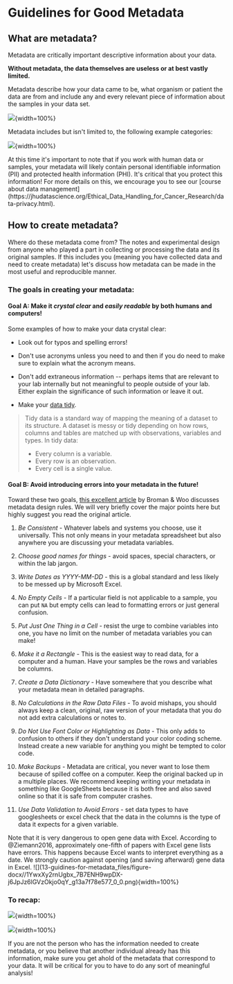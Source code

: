# Guidelines for Good Metadata

## What are metadata?

Metadata are critically important descriptive information about your data.

**Without metadata, the data themselves are useless or at best vastly limited.**

Metadata describe how your data came to be, what organism or patient the data are from and include any and every relevant piece of information about the samples in your data set.

![](13-guidines-for-metadata_files/figure-docx//1YwxXy2rnUgbx_7B7ENH9wpDX-j6JpJz6lGVzOkjo0qY_g12709027cba_1_12.png){width=100%}

Metadata includes but isn't limited to, the following example categories:

![](13-guidines-for-metadata_files/figure-docx//1YwxXy2rnUgbx_7B7ENH9wpDX-j6JpJz6lGVzOkjo0qY_g12709027cba_1_45.png){width=100%}

<div class = "warning">
At this time it's important to note that if you work with human data or samples, your metadata will likely contain personal identifiable information (PII) and protected health information (PHI). It's critical that you protect this information! For more details on this, we encourage you to see our [course about data management](https://jhudatascience.org/Ethical_Data_Handling_for_Cancer_Research/data-privacy.html).
</div>


## How to create metadata?

Where do these metadata come from? The notes and experimental design from anyone who played a part in collecting or processing the data and its original samples. If this includes you (meaning you have collected data and need to create metadata) let's discuss how metadata can be made in the most useful and reproducible manner.

### The goals in creating your metadata:

#### Goal A: Make it _crystal clear_ and _easily readable_ by both humans and computers!

Some examples of how to make your data crystal clear:
- Look out for typos and spelling errors!
- Don't use acronyms unless you need to and then if you do need to make sure to explain what the acronym means.
- Don't add extraneous information -- perhaps items that are relevant to your lab internally but not meaningful to people outside of your lab. Either explain the significance of such information or leave it out.

- Make your [data tidy](https://cran.r-project.org/web/packages/tidyr/vignettes/tidy-data.html#:~:text=Tidy%20data%20is%20a%20standard,Every%20row%20is%20an%20observation.).
> Tidy data is a standard way of mapping the meaning of a dataset to its structure. A dataset is messy or tidy depending on how rows, columns and tables are matched up with observations, variables and types. In tidy data:
> - Every column is a variable.
> - Every row is an observation.
> - Every cell is a single value.

#### Goal B: Avoid introducing errors into your metadata in the future!

Toward these two goals, [this excellent article](https://www.tandfonline.com/doi/full/10.1080/00031305.2017.1375989) by Broman & Woo discusses metadata design rules. We will very briefly cover the major points here but highly suggest you read the original article.

1. _Be Consistent_ - Whatever labels and systems you choose, use it universally. This not only means in your metadata spreadsheet but also anywhere you are discussing your metadata variables.

2. _Choose good names for things_ - avoid spaces, special characters, or within the lab jargon.

3. _Write Dates as YYYY-MM-DD_ - this is a global standard and less likely to be messed up by Microsoft Excel.

4. _No Empty Cells_ - If a particular field is not applicable to a sample, you can put `NA` but empty cells can lead to formatting errors or just general confusion.

5. _Put Just One Thing in a Cell_ - resist the urge to combine variables into one, you have no limit on the number of metadata variables you can make!

6. _Make it a Rectangle_ - This is the easiest way to read data, for a computer and a human. Have your samples be the rows and variables be columns.

7. _Create a Data Dictionary_ - Have somewhere that you describe what your metadata mean in detailed paragraphs.

8. _No Calculations in the Raw Data Files_ - To avoid mishaps, you should always keep a clean, original, raw version of your metadata that you do not add extra calculations or notes to.

9. _Do Not Use Font Color or Highlighting as Data_ - This only adds to confusion to others if they don't understand your color coding scheme. Instead create a new variable for anything you might be tempted to color code.

10. _Make Backups_ - Metadata are critical, you never want to lose them because of spilled coffee on a computer. Keep the original backed up in a multiple places. We recommend keeping writing your metadata in something like GoogleSheets because it is both free and also saved online so that it is safe from computer crashes.

11. _Use Data Validation to Avoid Errors_ - set data types to have googlesheets or excel check that the data in the columns is the type of data it expects for a given variable.


<div class = "warning">
Note that it is very dangerous to open gene data with Excel. According to @Ziemann2016, approximately one-fifth of papers with Excel gene lists have errors. This happens because Excel wants to interpret everything as a date. We strongly caution against opening (and saving afterward) gene data in Excel.
![](13-guidines-for-metadata_files/figure-docx//1YwxXy2rnUgbx_7B7ENH9wpDX-j6JpJz6lGVzOkjo0qY_g13a7f78e577_0_0.png){width=100%}
</div>

### To recap:

![](13-guidines-for-metadata_files/figure-docx//1YwxXy2rnUgbx_7B7ENH9wpDX-j6JpJz6lGVzOkjo0qY_g12709027cba_1_52.png){width=100%}

![](13-guidines-for-metadata_files/figure-docx//1YwxXy2rnUgbx_7B7ENH9wpDX-j6JpJz6lGVzOkjo0qY_g12890ae15d7_0_1.png){width=100%}

If you are not the person who has the information needed to create metadata, or you believe that another individual already has this information, make sure you get ahold of the metadata that correspond to your data. It will be critical for you to have to do any sort of meaningful analysis!
